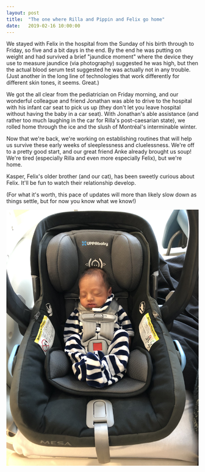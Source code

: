 ```yaml
---
layout: post
title:  "The one where Rilla and Pippin and Felix go home"
date:   2019-02-16 10:00:00
---
```


We stayed with Felix in the hospital from the Sunday of his birth through to Friday, so five and a bit days in the end. By the end he was putting on weight and had survived a brief "jaundice moment" where the device they use to measure jaundice (via photography) suggested he was high, but then the actual blood serum test suggested he was actually not in any trouble. (Just another in the long line of technologies that work differently for different skin tones, it seems. Great.)

We got the all clear from the pediatrician on Friday morning, and our wonderful colleague and friend Jonathan was able to drive to the hospital with his infant car seat to pick us up (they don't let you leave hospital without having the baby in a car seat). With Jonathan's able assistance (and rather too much laughing in the car for Rilla's post-caesarian state), we rolled home through the ice and the slush of Montréal's interminable winter.

Now that we're back, we're working on establishing routines that will help us survive these early weeks of sleeplessness and cluelessness. We're off to a pretty good start, and our great friend Anke already brought us soup! We're tired (especially Rilla and even more especially Felix), but we're home.

Kasper, Felix's older brother (and our cat), has been sweetly curious about Felix. It'll be fun to watch their relationship develop.

(For what it's worth, this pace of updates will more than likely slow down as things settle, but for now you know what we know!)

![](/assets/images/02-going-home.png)

